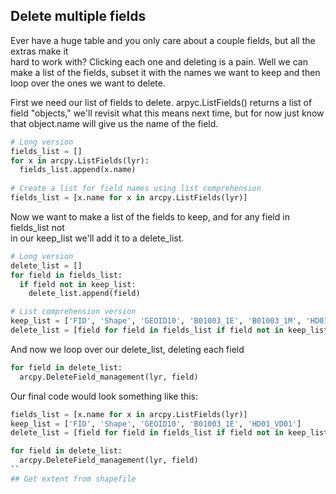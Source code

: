 ## Delete multiple fields
Ever have a huge table and you only care about a couple fields, but all the extras make it  
hard to work with? Clicking each one and deleting is a pain.
Well we can make a list of the fields, subset it with the names we want to keep and then  
loop over the ones we want to delete.

First we need our list of fields to delete. arpyc.ListFields() returns a list of
field "objects," we'll revisit what this means next time, but for now just know that object.name 
will give us the name of the field.

```python
# Long version
fields_list = []
for x in arcpy.ListFields(lyr):
  fields_list.append(x.name)
  
# Create a list for field names using list comprehension
fields_list = [x.name for x in arcpy.ListFields(lyr)]  
```

Now we want to make a list of the fields to keep, and for any field in fields_list not  
in our keep_list we'll add it to a delete_list.

```python
# Long version
delete_list = []
for field in fields_list:
  if field not in keep_list:
    delete_list.append(field)

# List comprehension version
keep_list = ['FID', 'Shape', 'GEOID10', 'B01003_1E', 'B01003_1M', 'HD01_VD01', 'HD02_VD01']
delete_list = [field for field in fields_list if field not in keep_list]
```

And now we loop over our delete_list, deleting each field

```python
for field in delete_list:
  arcpy.DeleteField_management(lyr, field)
```

Our final code would look something like this:

```python
fields_list = [x.name for x in arcpy.ListFields(lyr)]
keep_list = ['FID', 'Shape', 'GEOID10', 'B01003_1E', 'HD01_VD01']
delete_list = [field for field in fields_list if field not in keep_list]

for field in delete_list:
  arcpy.DeleteField_management(lyr, field)
``
## Get extent from shapefile
